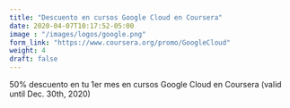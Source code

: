 ```yaml
---
title: "Descuento en cursos Google Cloud en Coursera"
date: 2020-04-07T10:17:52-05:00
image : "/images/logos/google.png"
form_link: "https://www.coursera.org/promo/GoogleCloud"
weight: 4
draft: false
---
```


50% descuento en tu 1er mes en cursos Google Cloud en Coursera (valid until Dec. 30th, 2020)
